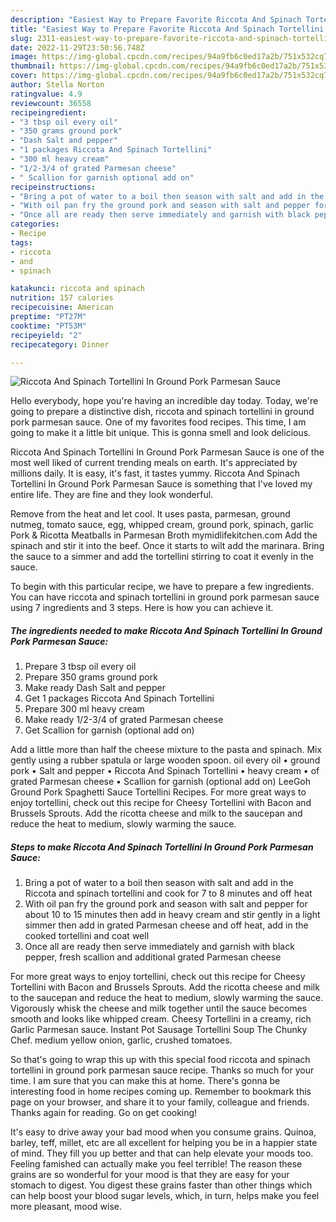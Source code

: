 ```yaml
---
description: "Easiest Way to Prepare Favorite Riccota And Spinach Tortellini In Ground Pork Parmesan Sauce"
title: "Easiest Way to Prepare Favorite Riccota And Spinach Tortellini In Ground Pork Parmesan Sauce"
slug: 2311-easiest-way-to-prepare-favorite-riccota-and-spinach-tortellini-in-ground-pork-parmesan-sauce
date: 2022-11-29T23:50:56.748Z
image: https://img-global.cpcdn.com/recipes/94a9fb6c0ed17a2b/751x532cq70/riccota-and-spinach-tortellini-in-ground-pork-parmesan-sauce-recipe-main-photo.jpg
thumbnail: https://img-global.cpcdn.com/recipes/94a9fb6c0ed17a2b/751x532cq70/riccota-and-spinach-tortellini-in-ground-pork-parmesan-sauce-recipe-main-photo.jpg
cover: https://img-global.cpcdn.com/recipes/94a9fb6c0ed17a2b/751x532cq70/riccota-and-spinach-tortellini-in-ground-pork-parmesan-sauce-recipe-main-photo.jpg
author: Stella Norton
ratingvalue: 4.9
reviewcount: 36558
recipeingredient:
- "3 tbsp oil every oil"
- "350 grams ground pork"
- "Dash Salt and pepper"
- "1 packages Riccota And Spinach Tortellini"
- "300 ml heavy cream"
- "1/2-3/4 of grated Parmesan cheese"
- " Scallion for garnish optional add on"
recipeinstructions:
- "Bring a pot of water to a boil then season with salt and add in the Riccota and spinach tortellini and cook for 7 to 8 minutes and off heat"
- "With oil pan fry the ground pork and season with salt and pepper for about 10 to 15 minutes then add in heavy cream and stir gently in a light simmer then add in grated Parmesan cheese and off heat, add in the cooked tortellini and coat well"
- "Once all are ready then serve immediately and garnish with black pepper, fresh scallion and additional grated Parmesan cheese"
categories:
- Recipe
tags:
- riccota
- and
- spinach

katakunci: riccota and spinach 
nutrition: 157 calories
recipecuisine: American
preptime: "PT27M"
cooktime: "PT53M"
recipeyield: "2"
recipecategory: Dinner

---
```



![Riccota And Spinach Tortellini In Ground Pork Parmesan Sauce](https://img-global.cpcdn.com/recipes/94a9fb6c0ed17a2b/751x532cq70/riccota-and-spinach-tortellini-in-ground-pork-parmesan-sauce-recipe-main-photo.jpg)

Hello everybody, hope you're having an incredible day today. Today, we're going to prepare a distinctive dish, riccota and spinach tortellini in ground pork parmesan sauce. One of my favorites food recipes. This time, I am going to make it a little bit unique. This is gonna smell and look delicious.

Riccota And Spinach Tortellini In Ground Pork Parmesan Sauce is one of the most well liked of current trending meals on earth. It's appreciated by millions daily. It is easy, it's fast, it tastes yummy. Riccota And Spinach Tortellini In Ground Pork Parmesan Sauce is something that I've loved my entire life. They are fine and they look wonderful.

Remove from the heat and let cool. It uses pasta, parmesan, ground nutmeg, tomato sauce, egg, whipped cream, ground pork, spinach, garlic Pork &amp; Ricotta Meatballs in Parmesan Broth mymidlifekitchen.com Add the spinach and stir it into the beef. Once it starts to wilt add the marinara. Bring the sauce to a simmer and add the tortellini stirring to coat it evenly in the sauce.


To begin with this particular recipe, we have to prepare a few ingredients. You can have riccota and spinach tortellini in ground pork parmesan sauce using 7 ingredients and 3 steps. Here is how you can achieve it.

<!--inarticleads1-->

##### The ingredients needed to make Riccota And Spinach Tortellini In Ground Pork Parmesan Sauce:

1. Prepare 3 tbsp oil every oil
1. Prepare 350 grams ground pork
1. Make ready Dash Salt and pepper
1. Get 1 packages Riccota And Spinach Tortellini
1. Prepare 300 ml heavy cream
1. Make ready 1/2-3/4 of grated Parmesan cheese
1. Get  Scallion for garnish (optional add on)


Add a little more than half the cheese mixture to the pasta and spinach. Mix gently using a rubber spatula or large wooden spoon. oil every oil • ground pork • Salt and pepper • Riccota And Spinach Tortellini • heavy cream • of grated Parmesan cheese • Scallion for garnish (optional add on) LeeGoh Ground Pork Spaghetti Sauce Tortellini Recipes. For more great ways to enjoy tortellini, check out this recipe for Cheesy Tortellini with Bacon and Brussels Sprouts. Add the ricotta cheese and milk to the saucepan and reduce the heat to medium, slowly warming the sauce. 

<!--inarticleads2-->

##### Steps to make Riccota And Spinach Tortellini In Ground Pork Parmesan Sauce:

1. Bring a pot of water to a boil then season with salt and add in the Riccota and spinach tortellini and cook for 7 to 8 minutes and off heat
1. With oil pan fry the ground pork and season with salt and pepper for about 10 to 15 minutes then add in heavy cream and stir gently in a light simmer then add in grated Parmesan cheese and off heat, add in the cooked tortellini and coat well
1. Once all are ready then serve immediately and garnish with black pepper, fresh scallion and additional grated Parmesan cheese


For more great ways to enjoy tortellini, check out this recipe for Cheesy Tortellini with Bacon and Brussels Sprouts. Add the ricotta cheese and milk to the saucepan and reduce the heat to medium, slowly warming the sauce. Vigorously whisk the cheese and milk together until the sauce becomes smooth and looks like whipped cream. Cheesy Tortellini in a creamy, rich Garlic Parmesan sauce. Instant Pot Sausage Tortellini Soup The Chunky Chef. medium yellow onion, garlic, crushed tomatoes. 

So that's going to wrap this up with this special food riccota and spinach tortellini in ground pork parmesan sauce recipe. Thanks so much for your time. I am sure that you can make this at home. There's gonna be interesting food in home recipes coming up. Remember to bookmark this page on your browser, and share it to your family, colleague and friends. Thanks again for reading. Go on get cooking!

It's easy to drive away your bad mood when you consume grains. Quinoa, barley, teff, millet, etc are all excellent for helping you be in a happier state of mind. They fill you up better and that can help elevate your moods too. Feeling famished can actually make you feel terrible! The reason these grains are so wonderful for your mood is that they are easy for your stomach to digest. You digest these grains faster than other things which can help boost your blood sugar levels, which, in turn, helps make you feel more pleasant, mood wise.
